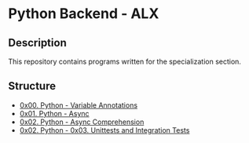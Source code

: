 # Python Backend - ALX

## Description
This repository contains programs written for the specialization section.


## Structure


* [0x00. Python - Variable Annotations](./0x00-python_variable_annotations/)
* [0x01. Python - Async](./0x01-python_async_function/)
* [0x02. Python - Async Comprehension](./0x02-python_async_comprehension/)
* [0x02. Python -  0x03. Unittests and Integration Tests](./0x03-Unittests_and_integration_tests/)
